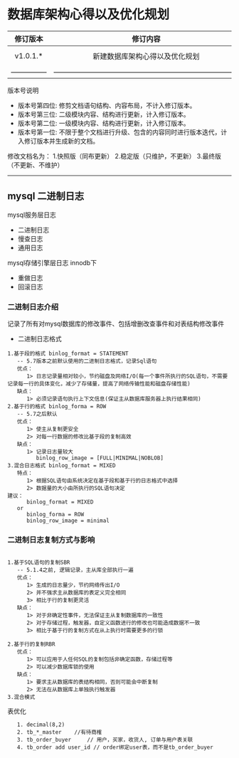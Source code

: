 # 数据库架构心得以及优化规划

| 修订版本 | 修订内容  | 修订人员 | 文档类型 | 修订日期 |
| :-----: |  :-----:  | :-----: | :-----: | :-----: |
|  v1.0.1.* | 新建数据库架构心得以及优化规划 | sid | -- | 2018-12-19 |
| ————— | —————————————————————————— | ————— | ————— | —————— |

版本号说明

* 版本号第四位: 修剪文档语句结构、内容布局，不计入修订版本。
* 版本号第三位: 二级模块内容、结构进行更新，计入修订版本。
* 版本号第二位: 一级模块内容、结构进行更新，计入修订版本。
* 版本号第一位: 不限于整个文档进行升级、包含的内容同时进行版本迭代，计入修订版本并生成新的文档。

修改文档名为：
1.快照版（同布更新）
2.稳定版（只维护，不更新）
3.最终版（不更新、不维护）

---

## mysql 二进制日志

mysql服务层日志

* 二进制日志
* 慢查日志
* 通用日志

mysql存储引擎层日志
innodb下

* 重做日志
* 回滚日志

### 二进制日志介绍

记录了所有对mysql数据库的修改事件、包括增删改查事件和对表结构修改事件

* 二进制日志格式

``` utf-8
1.基于段的格式 binlog_format = STATEMENT
   -- 5.7版本之前默认使用的二进制日志格式，记录Sql语句
   优点：
      1> 日志记录量相对较小，节约磁盘及网络I/O(每一个事件所执行的SQL语句，不需要记录每一行的具体变化，减少了存储量，提高了网络传输性能和磁盘存储性能)
   缺点：
      1> 必须记录语句执行上下文信息(保证主从数据库服务器上执行结果相同)
2.基于行的格式 binlog_forma = ROW
   -- 5.7之后默认
   优点：
      1> 使主从复制更安全
      2> 对每一行数据的修改比基于段的复制高效
   缺点：
      1> 记录日志量较大
         binlog_row_image = [FULL|MINIMAL|NOBLOB]
3.混合日志格式 binlog_format = MIXED
   特点：
      1> 根据SQL语句由系统决定在基于段和基于行的日志格式中选择
      2> 数据量的大小由所执行的SQL语句决定
建议：
      binlog_format = MIXED
   or
      binlog_forma = ROW
      binlog_row_image = minimal
```

### 二进制日志复制方式与影响

``` utf-8

1.基于SQL语句的复制SBR
   -- 5.1.4之前, 逻辑记录，主从库全部执行一遍
   优点：
      1> 生成的日志量少，节约网络传出I/O
      2> 并不强求主从数据库的表定义完全相同
      3> 相比于行的复制更灵活
   缺点：
      1> 对于非确定性事件，无法保证主从复制数据库的一致性
      2> 对于存储过程，触发器，自定义函数进行的修改也可能造成数据不一致
      3> 相比于基于行的复制方式在从上执行时需要更多的行锁

2.基于行的复制RBR
   优点：
      1> 可以应用于人任何SQL的复制包括非确定函数，存储过程等
      2> 可以减少数据库锁的使用
   缺点：
      1> 要求主从数据库的表结构相同，否则可能会中断复制
      2> 无法在从数据库上单独执行触发器
3.混合模式

```

表优化

```mysql
   1. decimal(8,2)
   2. tb_*_master    //有待商榷
   3. tb_order_buyer     // 用户，买家，收货人, 订单与用户表关联
   4. tb_order add user_id // order绑定user表，而不是tb_order_buyer
```